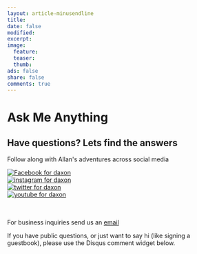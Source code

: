 ```yaml
---
layout: article-minusendline
title:
date: false
modified:
excerpt:
image:
  feature:
  teaser:
  thumb:
ads: false
share: false
comments: true
---
```


# Ask Me Anything


## Have questions? Lets find the answers

Follow along with Allan's adventures across social media

<div class="img-container">
<div class="social-containers">
<a href="http://www.facebook.com/daxon" target="_blank">
<img src="https://c2.staticflickr.com/8/7578/27238612784_9c87e9293b_t.jpg" alt="Facebook for daxon"></a>
</div>
<div class="social-containers">
<a href="http://www.instagram.com/daxon" target="_blank">
<img src="https://c2.staticflickr.com/8/7385/27238611124_389430bcff_t.jpg" alt="instagram for daxon"></a>
</div>
<div class="social-containers">
<a href="http://www.twitter.com/daxon" target="_blank">
<img src="https://c2.staticflickr.com/8/7239/27749543782_61f969ae14_t.jpg" alt="twitter for daxon"></a>
</div>
<div class="social-containers">
<a href="http://www.youtube.com/daxon" target="_blank">
<img src="https://c2.staticflickr.com/8/7456/27850947745_f7f3ceb0ff_t.jpg" alt="youtube for daxon"></a>
</div>
</div>

<br>
<br>


For business inquiries send us an <a href="mailto:allan@daxon.co">email</a>

If you have public questions, or just want to say hi (like signing a guestbook), please use the Disqus comment widget below.
